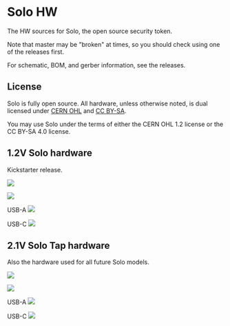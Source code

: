# Solo HW

The HW sources for Solo, the open source security token.

Note that master may be "broken" at times, so you should check using one of the releases first.

For schematic, BOM, and gerber information, see the releases.

## License
Solo is fully open source. All hardware, unless otherwise noted, is dual licensed under [CERN OHL](LICENSE-CERN) and [CC BY-SA](https://creativecommons.org/licenses/by-sa/4.0/).

You may use Solo under the terms of either the CERN OHL 1.2 license or the CC BY-SA 4.0 license.


## 1.2V Solo hardware

Kickstarter release.

![](https://i.imgur.com/DkZmmps.jpg)

![](https://i.imgur.com/cnh2z5T.jpg)

USB-A
![](https://i.imgur.com/pqZNH43.png)

USB-C
![](https://i.imgur.com/zEUAuZF.png)

## 2.1V Solo Tap hardware

Also the hardware used for all future Solo models.

![](https://i.imgur.com/I11qiw0.jpg)

![](https://i.imgur.com/bAC01NV.jpg)

USB-A
![](https://i.imgur.com/jkeU1wc.png)

USB-C
![](https://i.imgur.com/oVjM2IU.png)
